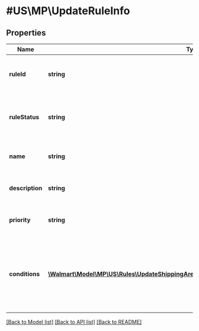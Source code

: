 # #US\MP\UpdateRuleInfo

## Properties

Name | Type | Description | Notes
------------ | ------------- | ------------- | -------------
**ruleId** | **string** | Unique identifier of the rule created for custom rule assortment. | [optional]
**ruleStatus** | **string** | Status of the rule post the rule creation. Allowed values are Active, Inactive, Submitted. | [optional]
**name** | **string** | Name of the rule created for custom rule assortment. | [optional]
**description** | **string** | Description of the rule created for custom rule assortment. | [optional]
**priority** | **string** | Priority of the rule created for custom rule assortment. | [optional]
**conditions** | [**\Walmart\Model\MP\US\Rules\UpdateShippingAreaToRule200ResponseRulesInnerConditionsInner[]**](UpdateShippingAreaToRule200ResponseRulesInnerConditionsInner.md) | Seller creates conditions while defining the custom rule assortment.There are three condition which a seller can use : subCategories, price, weight. | [optional]


[[Back to Model list]](../) [[Back to API list]](../../Api/US/MP) [[Back to README]](../../README.md)
